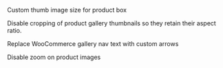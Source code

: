 Custom thumb image size for product box

Disable cropping of product gallery thumbnails so they retain their aspect ratio.

Replace WooCommerce gallery nav text with custom arrows

Disable zoom on product images
